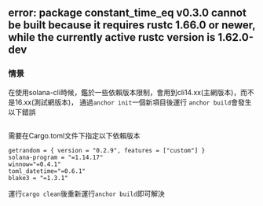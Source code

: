 ## error: package constant_time_eq v0.3.0 cannot be built because it requires rustc 1.66.0 or newer, while the currently active rustc version is 1.62.0-dev

### 情景

在使用solana-cli時候，鑑於一些依賴版本限制，會用到cli14.xx(主網版本)，而不是16.xx(測試網版本)， 通過`anchor init`一個新項目後運行 `anchor build`會發生以下錯誤

```

```

需要在Cargo.toml文件下指定以下依賴版本

```
getrandom = { version = "0.2.9", features = ["custom"] }  
solana-program = "=1.14.17"  
winnow="=0.4.1"  
toml_datetime="=0.6.1"  
blake3 = "=1.3.1"
```

運行`cargo clean`後重新運行`anchor build`即可解決
